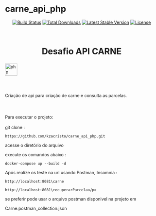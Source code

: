 # carne_api_php

<p align="center">
<a href="https://github.com/laravel/framework/actions"><img src="https://github.com/laravel/framework/workflows/tests/badge.svg" alt="Build Status"></a>
<a href="https://packagist.org/packages/laravel/framework"><img src="https://img.shields.io/packagist/dt/laravel/framework" alt="Total Downloads"></a>
<a href="https://packagist.org/packages/laravel/framework"><img src="https://img.shields.io/packagist/v/laravel/framework" alt="Latest Stable Version"></a>
<a href="https://packagist.org/packages/laravel/framework"><img src="https://img.shields.io/packagist/l/laravel/framework" alt="License"></a>
</p>

<br clear="both">

<h1 align="center">Desafio API CARNE</h1>

###

<div align="left">
  <img src="https://cdn.jsdelivr.net/gh/devicons/devicon/icons/php/php-original.svg" height="40" alt="php logo"  />
  <img width="12" />
</div>

###

<br clear="both">

<p align="left">Criação de api para criação de carne e consulta as parcelas.</p>

###

<br clear="both">

<p align="left">Para executar o projeto:<br><br>git clone :</p>

```
https://github.com/kzacristo/carne_api_php.git
```

<p>acesse o diretório do arquivo
<p>execute os comandos abaixo : </p>

```
docker-compose up --build -d
```

<p>Após realize os teste na url usando Postman, Insomnia : </p> 

```
http://localhost:8081\carne
```
```
http://localhost:8081\recuperarParcela</p>
```

se preferir pode usar o arquivo postman disponivel na projeto em

Carne.postman_collection.json

###
